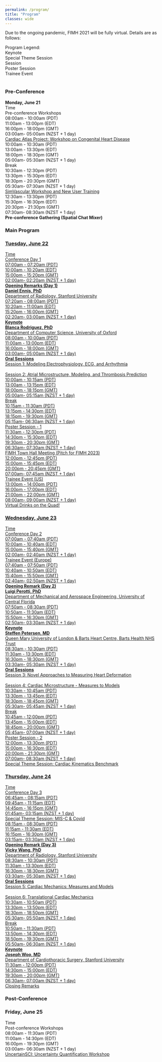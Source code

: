 ```yaml
---
permalink: /program/
title: "Program"
classes: wide
---
```


Due to the ongoing pandemic, FIMH 2021 will be fully virtual. Details are as follows:

<div class="legend"><span class="smaller">Program Legend: <br>
	<div class="square-keynote">Keynote</div>
	<div class="square-special">Special Theme Session</div>
	<div class="square-session">Session</div>
	<div class="square-poster">Poster Session</div>
	<div class="square-trainee">Trainee Event</div>
	</span>
</div>
<br>
<h3>Pre-Conference</h3>
<div class="day">
<b class="date">Monday, June 21</b>
	<div class="row">
		<div class="cell-narrow headers">Time</div><div class="cell headers">Pre-conference Workshops</div>
	</div>
	<div class="row">
		<div class="cell-narrow">08:00am - 10:00am (PDT)<br><span class="smaller">11:00am - 13:00pm (EDT)<br>16:00pm - 18:00pm (GMT)<br>03:00am- 05:00am (NZST + 1 day)</span></div><div class="cell"><a href="../../assets/FIMH CAP Workshop Programme_Final.pdf" download="FIMH CAP Workshop Programme_Final">Cardiac Atlas Project: Workshop on Congenital Heart Disease</a></div>
	</div>
	<div class="row">
		<div class="cell-narrow">10:00am - 10:30am (PDT)<br><span class="smaller">13:00am - 13:30pm (EDT)<br>18:00pm - 18:30pm (GMT)<br>05:00am- 05:30am (NZST + 1 day)</span></div><div class="cell">Break</div>
	</div>
	<div class="row">
		<div class="cell-narrow">10:30am - 12:30pm (PDT)<br><span class="smaller">13:30pm - 15:30pm (EDT)<br>18:30pm - 20:30pm (GMT)<br>05:30am- 07:30am (NZST + 1 day)</span></div><div class="cell"><a href="http://www.simvascular.org/" target="_blank">SimVascular Workshop and New User Training</a></div>
	</div>	
	<div class="row">
		<div class="cell-narrow">12:30am - 13:30pm (PDT)<br><span class="smaller">15:30pm - 16:30pm (EDT)<br>20:30pm - 21:30pm (GMT)<br>07:30am- 08:30am (NZST + 1 day)</span></div><div class="cell"><b>Pre-conference Gathering (Spatial Chat Mixer)</b></div>
	</div>	
</div>

<h3>Main Program</h3>
<div class="day"><a href="/program/day1/">
<h3 class="date">Tuesday, June 22</h3>
	<div class="row">
		<div class="cell-narrow headers">Time</div><div class="cell headers">Conference Day 1</div>
	</div>
	<div class="row">
		<div class="cell-narrow">07:00am - 07:20am (PDT)<br><span class="smaller">10:00am - 10:20am (EDT)<br>15:00pm - 15:20pm (GMT)<br>02:00am- 02:20am (NZST + 1 day)</span></div><div class="cell"><b>Opening Remarks (Day 1)</b><br><b>Daniel Ennis, PhD</b><br>Department of Radiology, Stanford University<br></div>
	</div>
	<div class="row">
		<div class="cell-narrow">07:20am - 08:00am (PDT)<br><span class="smaller">10:20am - 11:00am (EDT)<br>15:20pm - 16:00pm (GMT)<br>02:20am- 03:00am (NZST + 1 day)</span></div><div class="cell keynote"><b>Keynote</b><br><b>Blanca Rodriguez, PhD</b><br>Department of Computer Science, University of Oxford<br></div>
	</div>	
	<div class="row">
		<div class="cell-narrow">08:00am - 10:00am (PDT)<br><span class="smaller">11:00am - 13:00pm (EDT)<br>16:00pm - 18:00pm (GMT)<br>03:00am- 05:00am (NZST + 1 day)</span></div><div class="cell session"><b>Oral Sessions</b><br>Session 1: Modeling Electrophysiology, ECG, and Arrhythmia<br><br>Session 2: Atrial Microstructure, Modeling, and Thrombosis Prediction</div>
	</div>
	<div class="row">
		<div class="cell-narrow">10:00am - 10:15am (PDT)<br><span class="smaller">13:00am - 13:15pm (EDT)<br>18:00pm - 18:15pm (GMT)<br>05:00am- 05:15am (NZST + 1 day)</span></div><div class="cell">Break</div>
	</div>
	<div class="row">
		<div class="cell-narrow">10:15am - 11:30am (PDT)<br><span class="smaller">13:15pm - 14:30pm (EDT)<br>18:15pm - 19:30pm (GMT)<br>05:15am- 06:30am (NZST + 1 day)</span></div><div class="cell session">Poster Session - 1</div>
	</div>		
	<div class="row">
		<div class="cell-narrow">11:30am - 12:30pm (PDT)<br><span class="smaller">14:30pm - 15:30pm (EDT)<br>19:30pm - 20:30pm (GMT)<br>06:30am- 07:30am (NZST + 1 day)</span></div><div class="cell">FIMH Town Hall Meeting (Pitch for FIMH 2023)</div>
	</div>	
	<div class="row">
		<div class="cell-narrow">12:00pm - 12:45pm (PDT)<br><span class="smaller">15:00pm - 15:45pm (EDT)<br>20:00pm - 20:45pm (GMT)<br>07:00am- 07:45am (NZST + 1 day)</span></div><div class="cell trainee">Trainee Event (US)</div>
	</div>	
	<div class="row">
		<div class="cell-narrow">13:00pm - 14:00pm (PDT)<br><span class="smaller">16:00pm - 17:00pm (EDT)<br>21:00pm - 22:00pm (GMT)<br>08:00am- 09:00am (NZST + 1 day)</span></div><div class="cell">Virtual Drinks on the Quad!</div>
	</div>		
</a></div>
<div class="day"><a href="/program/day2/">
<h3 class="date">Wednesday, June 23</h3>
	<div class="row">
		<div class="cell-narrow headers">Time</div><div class="cell headers">Conference Day 2</div>
	</div>
	<div class="row">
		<div class="cell-narrow">07:00am - 07:40am (PDT)<br><span class="smaller">10:00am - 10:40am (EDT)<br>15:00pm - 15:40pm (GMT)<br>02:00am- 02:40am (NZST + 1 day)</span></div><div class="cell trainee">Trainee Event (Europe)</div>
	</div>
	<div class="row">
		<div class="cell-narrow">07:40am - 07:50am (PDT)<br><span class="smaller">10:40am - 10:50am (EDT)<br>15:40pm - 15:50pm (GMT)<br>02:40am- 02:50am (NZST + 1 day)</span></div><div class="cell"><b>Opening Remark (Day 2)</b><br><b>Luigi Perotti, PhD</b><br>Department of Mechanical and Aerospace Engineering, University of Central Florida<br></div>
	</div>
	<div class="row">
		<div class="cell-narrow">07:50am - 08:30am (PDT)<br><span class="smaller">10:50am - 11:30am (EDT)<br>15:50pm - 16:30pm (GMT)<br>02:50am- 03:30am (NZST + 1 day)</span></div><div class="cell keynote"><b>Keynote</b><br><b>Steffen Petersen, MD</b><br>Queen Mary University of London &amp; Barts Heart Centre, Barts Health NHS Trust</div>
	</div>	
	<div class="row">
		<div class="cell-narrow">08:30am - 10:30am (PDT)<br><span class="smaller">11:30am - 13:30pm (EDT)<br>16:30pm - 18:30pm (GMT)<br>03:30am- 05:30am (NZST + 1 day)</span></div><div class="cell session"><b>Oral Sessions</b><br>Session 3: Novel Approaches to Measuring Heart Deformation<br><br>Session 4: Cardiac Microstructure - Measures to Models</div>
	</div>
	<div class="row">
		<div class="cell-narrow">10:30am - 10:45am (PDT)<br><span class="smaller">13:30pm - 13:45pm (EDT)<br>18:30pm - 18:45pm (GMT)<br>05:30am- 05:45am (NZST + 1 day)</span></div><div class="cell">Break</div>
	</div>
	<div class="row">
		<div class="cell-narrow">10:45am - 12:00pm (PDT)<br><span class="smaller">13:45pm - 15:00pm (EDT)<br>18:45pm - 20:00pm (GMT)<br>05:45am- 07:00am (NZST + 1 day)</span></div><div class="cell poster">Poster Session - 2</div>
	</div>		
	<div class="row">
		<div class="cell-narrow">12:00pm - 13:30pm (PDT)<br><span class="smaller">15:00pm - 16:30pm (EDT)<br>20:00pm - 21:30pm (GMT)<br>07:00am- 08:30am (NZST + 1 day)</span></div><div class="cell special">Special Theme Session: Cardiac Kinematics Benchmark</div>
	</div>	</a>		
</div>

<div class="day"><a href="/program/day3/">
<h3 class="date">Thursday, June 24</h3>
	<div class="row">
		<div class="cell-narrow headers">Time</div><div class="cell headers">Conference Day 3</div>
	</div>
	<div class="row">
		<div class="cell-narrow">06:45am - 08:15am (PDT)<br><span class="smaller">09:45am - 11:15am (EDT)<br>14:45pm - 16:15pm (GMT)<br>01:45am- 03:15am (NZST + 1 day)</span></div><div class="cell special">Special Theme Session: MIS-C &amp; Covid</div>
	</div>
	<div class="row">
		<div class="cell-narrow">08:15am - 08:30am (PDT)<br><span class="smaller">11:15am - 11:30am (EDT)<br>16:15pm - 16:30pm (GMT)<br>03:15am- 03:30am (NZST + 1 day)</span></div><div class="cell"><b>Opening Remark (Day 3) </b><br><b>Vicky Wang, PhD</b><br>Department of Radiology, Stanford University<br></div>
	</div>
	<div class="row">
		<div class="cell-narrow">08:30am - 10:30am (PDT)<br><span class="smaller">11:30am - 13:30pm (EDT)<br>16:30pm - 18:30pm (GMT)<br>03:30am- 05:30am (NZST + 1 day)</span></div><div class="cell session"><b>Oral Sessions</b><br>Session 5: Cardiac Mechanics: Measures and Models<br><br>Session 6: Translational Cardiac Mechanics</div>
	</div>
	<div class="row">
		<div class="cell-narrow">10:30am - 10:50am (PDT)<br><span class="smaller">13:30pm - 13:50pm (EDT)<br>18:30pm - 18:50pm (GMT)<br>05:30am- 05:50am (NZST + 1 day)</span></div><div class="cell">Break</div>
	</div>
	<div class="row">
		<div class="cell-narrow">10:50am - 11:30am (PDT)<br><span class="smaller">13:50pm - 14:30pm (EDT)<br>18:50pm - 19:30pm (GMT)<br>05:50am- 06:30am (NZST + 1 day)</span></div><div class="cell keynote"><b>Keynote</b><br><b>Joseph Woo, MD</b><br>Department of Cardiothoracic Surgery, Stanford University</div>
	</div>		
	<div class="row">
		<div class="cell-narrow">11:30am - 12:00pm (PDT)<br><span class="smaller">14:30pm - 15:00pm (EDT)<br>19:30pm - 20:00pm (GMT)<br>06:30am- 07:00am (NZST + 1 day)</span></div><div class="cell">Closing Remarks</div>
	</div>	
</a>
</div>

<h3>Post-Conference</h3>
<div class="day">
<h3 class="date">Friday, June 25</h3>
	<div class="row">
		<div class="cell-narrow headers">Time</div><div class="cell headers">Post-conference Workshops</div>
	</div>
	<div class="row">
		<div class="cell-narrow">08:00am - 11:30am (PDT)<br><span class="smaller">11:00am - 14:30pm (EDT)<br>16:00pm - 19:30pm (GMT)<br>03:00am- 06:30am (NZST + 1 day)</span></div><div class="cell"><a href="https://www.sci.utah.edu/uqworkshop-2021.html" target="_blank">UncertainSCI: Uncertainty Quantification Workshop</a></div>
	</div>
</div>
